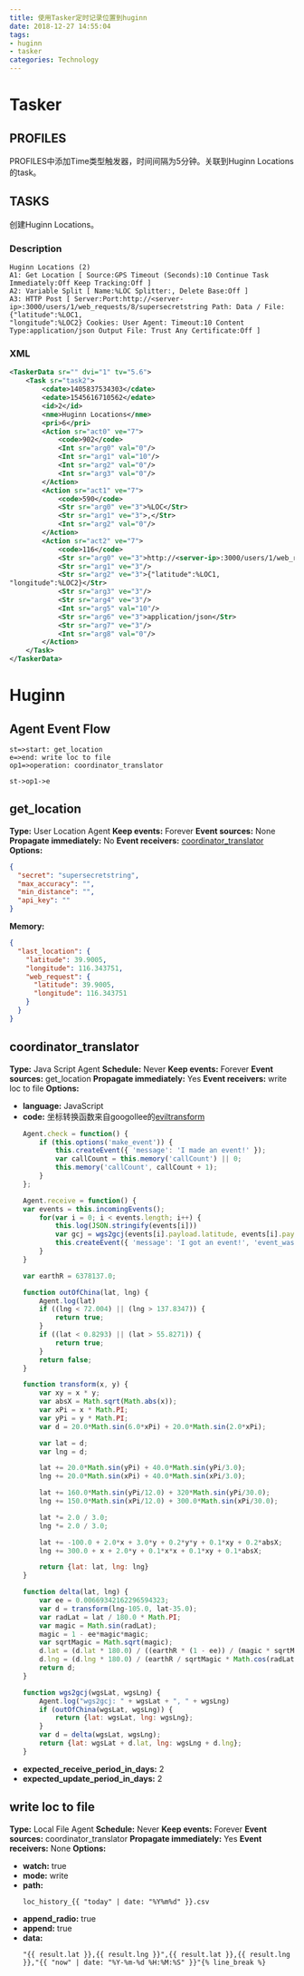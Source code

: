 ```yaml
---
title: 使用Tasker定时记录位置到huginn
date: 2018-12-27 14:55:04
tags:
- huginn
- tasker
categories: Technology
---
```


# Tasker
## PROFILES
PROFILES中添加Time类型触发器，时间间隔为5分钟。关联到Huginn Locations的task。
## TASKS
创建Huginn Locations。
### Description
```
Huginn Locations (2)
A1: Get Location [ Source:GPS Timeout (Seconds):10 Continue Task Immediately:Off Keep Tracking:Off ] 
A2: Variable Split [ Name:%LOC Splitter:, Delete Base:Off ] 
A3: HTTP Post [ Server:Port:http://<server-ip>:3000/users/1/web_requests/8/supersecretstring Path: Data / File:{"latitude":%LOC1,
"longitude":%LOC2} Cookies: User Agent: Timeout:10 Content Type:application/json Output File: Trust Any Certificate:Off ] 
```
### XML
``` xml
<TaskerData sr="" dvi="1" tv="5.6">
	<Task sr="task2">
		<cdate>1405837534303</cdate>
		<edate>1545616710562</edate>
		<id>2</id>
		<nme>Huginn Locations</nme>
		<pri>6</pri>
		<Action sr="act0" ve="7">
			<code>902</code>
			<Int sr="arg0" val="0"/>
			<Int sr="arg1" val="10"/>
			<Int sr="arg2" val="0"/>
			<Int sr="arg3" val="0"/>
		</Action>
		<Action sr="act1" ve="7">
			<code>590</code>
			<Str sr="arg0" ve="3">%LOC</Str>
			<Str sr="arg1" ve="3">,</Str>
			<Int sr="arg2" val="0"/>
		</Action>
		<Action sr="act2" ve="7">
			<code>116</code>
			<Str sr="arg0" ve="3">http://<server-ip>:3000/users/1/web_requests/8/supersecretstring</Str>
			<Str sr="arg1" ve="3"/>
			<Str sr="arg2" ve="3">{"latitude":%LOC1,
"longitude":%LOC2}</Str>
			<Str sr="arg3" ve="3"/>
			<Str sr="arg4" ve="3"/>
			<Int sr="arg5" val="10"/>
			<Str sr="arg6" ve="3">application/json</Str>
			<Str sr="arg7" ve="3"/>
			<Int sr="arg8" val="0"/>
		</Action>
	</Task>
</TaskerData>
```
# Huginn
## Agent Event Flow
``` flow
st=>start: get_location
e=>end: write loc to file
op1=>operation: coordinator_translator

st->op1->e
```

## get_location
**Type:** User Location Agent
**Keep events:** Forever
**Event sources:** None
**Propagate immediately:** No
**Event receivers:** [coordinator_translator]()
**Options:**
``` json
{
  "secret": "supersecretstring",
  "max_accuracy": "",
  "min_distance": "",
  "api_key": ""
}
```
**Memory:**
``` json
{
  "last_location": {
    "latitude": 39.9005,
    "longitude": 116.343751,
    "web_request": {
      "latitude": 39.9005,
      "longitude": 116.343751
    }
  }
}
```

## coordinator_translator
**Type:** Java Script Agent
**Schedule:** Never
**Keep events:** Forever
**Event sources:** get_location
**Propagate immediately:** Yes
**Event receivers:** write loc to file
**Options:**
- **language:** JavaScript
- **code:** 坐标转换函数来自googollee的[eviltransform](https://github.com/googollee/eviltransform)
    ``` javascript
    Agent.check = function() {
        if (this.options('make_event')) {
            this.createEvent({ 'message': 'I made an event!' });
            var callCount = this.memory('callCount') || 0;
            this.memory('callCount', callCount + 1);
        }
    };

    Agent.receive = function() {
    var events = this.incomingEvents();
        for(var i = 0; i < events.length; i++) {
            this.log(JSON.stringify(events[i]))
            var gcj = wgs2gcj(events[i].payload.latitude, events[i].payload.longitude)
            this.createEvent({ 'message': 'I got an event!', 'event_was': events[i].payload, 'result': gcj });
        }
    }

    var earthR = 6378137.0;

    function outOfChina(lat, lng) {
        Agent.log(lat)
        if ((lng < 72.004) || (lng > 137.8347)) {
            return true;
        }
        if ((lat < 0.8293) || (lat > 55.8271)) {
            return true;
        }
        return false;
    }

    function transform(x, y) {
        var xy = x * y;
        var absX = Math.sqrt(Math.abs(x));
        var xPi = x * Math.PI;
        var yPi = y * Math.PI;
        var d = 20.0*Math.sin(6.0*xPi) + 20.0*Math.sin(2.0*xPi);

        var lat = d;
        var lng = d;

        lat += 20.0*Math.sin(yPi) + 40.0*Math.sin(yPi/3.0);
        lng += 20.0*Math.sin(xPi) + 40.0*Math.sin(xPi/3.0);

        lat += 160.0*Math.sin(yPi/12.0) + 320*Math.sin(yPi/30.0);
        lng += 150.0*Math.sin(xPi/12.0) + 300.0*Math.sin(xPi/30.0);

        lat *= 2.0 / 3.0;
        lng *= 2.0 / 3.0;

        lat += -100.0 + 2.0*x + 3.0*y + 0.2*y*y + 0.1*xy + 0.2*absX;
        lng += 300.0 + x + 2.0*y + 0.1*x*x + 0.1*xy + 0.1*absX;

        return {lat: lat, lng: lng}
    }

    function delta(lat, lng) {
        var ee = 0.00669342162296594323;
        var d = transform(lng-105.0, lat-35.0);
        var radLat = lat / 180.0 * Math.PI;
        var magic = Math.sin(radLat);
        magic = 1 - ee*magic*magic;
        var sqrtMagic = Math.sqrt(magic);
        d.lat = (d.lat * 180.0) / ((earthR * (1 - ee)) / (magic * sqrtMagic) * Math.PI);
        d.lng = (d.lng * 180.0) / (earthR / sqrtMagic * Math.cos(radLat) * Math.PI);
        return d;
    }

    function wgs2gcj(wgsLat, wgsLng) {
        Agent.log("wgs2gcj: " + wgsLat + ", " + wgsLng)
        if (outOfChina(wgsLat, wgsLng)) {
            return {lat: wgsLat, lng: wgsLng};
        }
        var d = delta(wgsLat, wgsLng);
        return {lat: wgsLat + d.lat, lng: wgsLng + d.lng};
    }
    ```
- **expected_receive_period_in_days:** 2
- **expected_update_period_in_days:** 2

## write loc to file
**Type:** Local File Agent
**Schedule:** Never
**Keep events:** Forever
**Event sources:** coordinator_translator
**Propagate immediately:** Yes
**Event receivers:** None
**Options:**
  - **watch:** true
  - **mode:** write
  - **path:**
    ```
    loc_history_{{ "today" | date: "%Y%m%d" }}.csv
    ```
  - **append_radio:** true
  - **append:** true
  - **data:**
    ```
    "{{ result.lat }},{{ result.lng }}",{{ result.lat }},{{ result.lng }},"{{ "now" | date: "%Y-%m-%d %H:%M:%S" }}"{% line_break %}
    ```
